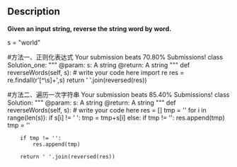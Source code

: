 ## Description
**Given an input string, reverse the string word by word.**

s = "world"

#方法一、正则化表达式   Your submission beats 70.80% Submissions!
class Solution_one:
    """
    @param: s: A string
    @return: A string
    """
    def reverseWords(self, s):
        # write your code here
        import re
        res = re.findall(r'[^\s]+',s)
        return ' '.join(reversed(res))

#方法二、遍历一次字符串   Your submission beats 85.40% Submissions!
class Solution:
    """
    @param: s: A string
    @return: A string
    """
    def reverseWords(self, s):
        # write your code here
        res = []
        tmp = ''
        for i in range(len(s)):
            if s[i] != ' ':
                tmp = tmp+s[i]
            else:
                if tmp != '':
                    res.append(tmp)
                    tmp = ''

        if tmp != '':
            res.append(tmp)

        return ' '.join(reversed(res))
